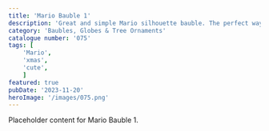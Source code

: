```yaml
---
title: 'Mario Bauble 1'
description: 'Great and simple Mario silhouette bauble. The perfect way to glam up your xmas tree.'
category: 'Baubles, Globes & Tree Ornaments'
catalogue number: '075'
tags: [
    'Mario', 
    'xmas',
    'cute', 
    ]
featured: true
pubDate: '2023-11-20'
heroImage: '/images/075.png'
---
```


Placeholder content for Mario Bauble 1.